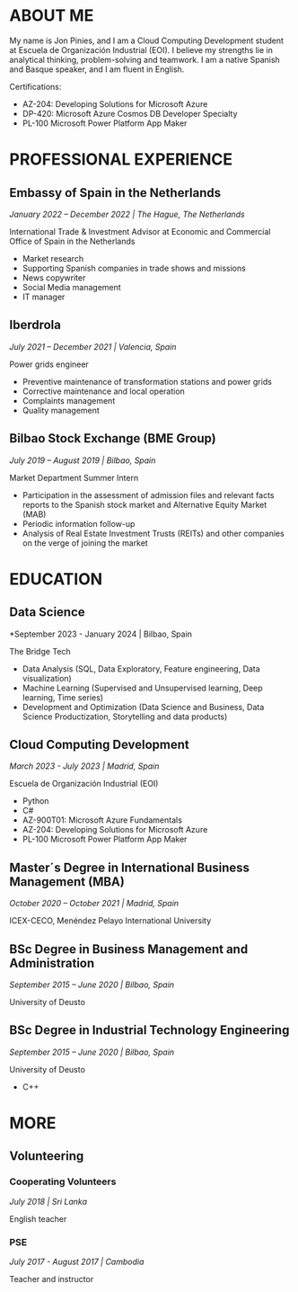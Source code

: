 # ABOUT ME 
My name is Jon Pinies, and I am a Cloud Computing Development student at Escuela de Organización Industrial (EOI). I believe my strengths lie in analytical thinking, problem-solving and teamwork. I am a native Spanish and Basque speaker, and I am fluent in English. 

Certifications:
* AZ-204: Developing Solutions for Microsoft Azure
* DP-420: Microsoft Azure Cosmos DB Developer Specialty
* PL-100 Microsoft Power Platform App Maker
# PROFESSIONAL EXPERIENCE
## Embassy of Spain in the Netherlands
*January 2022 – December 2022 | The Hague, The Netherlands* 

International Trade & Investment Advisor at Economic and Commercial Office of Spain in the Netherlands
* Market research
* Supporting Spanish companies in trade shows and missions
* News copywriter
* Social Media management
* IT manager
## Iberdrola
*July 2021 – December 2021 | Valencia, Spain* 

Power grids engineer
* Preventive maintenance of transformation stations and power grids
* Corrective maintenance and local operation
* Complaints management
* Quality management
## Bilbao Stock Exchange (BME Group)
*July 2019 – August 2019 | Bilbao, Spain* 

Market Department Summer Intern
* Participation in the assessment of admission files and relevant facts reports to the Spanish stock market and Alternative Equity Market (MAB)
* Periodic information follow-up
* Analysis of Real Estate Investment Trusts (REITs) and other companies on the verge of joining the market
# EDUCATION
## Data Science
*September 2023 - January 2024 | Bilbao, Spain

The Bridge Tech
* Data Analysis (SQL, Data Exploratory, Feature engineering, Data visualization)
* Machine Learning (Supervised and Unsupervised learning, Deep learning, Time series)
* Development and Optimization (Data Science and Business, Data Science Productization, Storytelling and data products)
## Cloud Computing Development
*March 2023 - July 2023 | Madrid, Spain*  

Escuela de Organización Industrial (EOI)
* Python
* C#
* AZ-900T01: Microsoft Azure Fundamentals
* AZ-204: Developing Solutions for Microsoft Azure
* PL-100 Microsoft Power Platform App Maker
## Master´s Degree in International Business Management (MBA)
*October 2020 – October 2021 | Madrid, Spain* 

ICEX-CECO, Menéndez Pelayo International University
## BSc Degree in Business Management and Administration
*September 2015 – June 2020 | Bilbao, Spain*

University of Deusto
## BSc Degree in Industrial Technology Engineering
*September 2015 – June 2020 | Bilbao, Spain*

University of Deusto
* C++
# MORE
## Volunteering
### Cooperating Volunteers
*July 2018 | Sri Lanka*

English teacher
### PSE
*July 2017 - August 2017 | Cambodia*

Teacher and instructor
